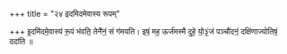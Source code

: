 +++
title = "२४ इदमिदमेवास्य रूपम्"

+++
इ॒दमि॑दमे॒वास्य॑ रू॒पं भ॑वति॒ तेनै॑नं॒ सं ग॑मयति। इषं॒ मह॒ ऊर्ज॑मस्मै दुहे॒ यो॒३॒॑जं पञ्चौ॑दनं॒ दक्षि॑णाज्योतिषं॒ ददा॑ति ॥